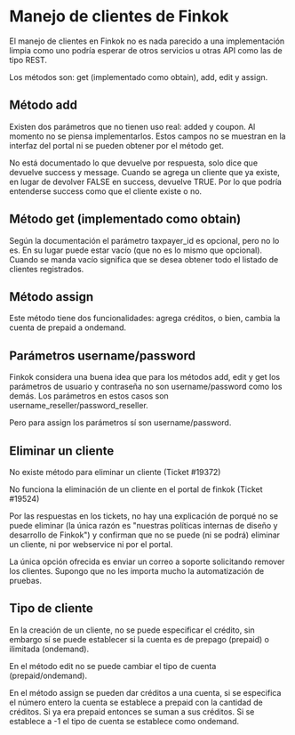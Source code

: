# Manejo de clientes de Finkok

El manejo de clientes en Finkok no es nada parecido a una implementación limpia como uno podría esperar
de otros servicios u otras API como las de tipo REST.

Los métodos son: get (implementado como obtain), add, edit y assign.

## Método add

Existen dos parámetros que no tienen uso real: added y coupon. Al momento no se piensa implementarlos.
Estos campos no se muestran en la interfaz del portal ni se pueden obtener por el método get.

No está documentado lo que devuelve por respuesta, solo dice que devuelve success y message.
Cuando se agrega un cliente que ya existe, en lugar de devolver FALSE en success, devuelve TRUE.
Por lo que podría entenderse success como que el cliente existe o no.

## Método get (implementado como obtain)

Según la documentación el parámetro taxpayer_id es opcional, pero no lo es.
En su lugar puede estar vacío (que no es lo mismo que opcional).
Cuando se manda vacío significa que se desea obtener todo el listado de clientes registrados.

## Método assign

Este método tiene dos funcionalidades: agrega créditos, o bien, cambia la cuenta de prepaid a ondemand.

## Parámetros username/password

Finkok considera una buena idea que para los métodos add, edit y get los parámetros de usuario y contraseña
no son username/password como los demás. Los parámetros en estos casos son username_reseller/password_reseller.

Pero para assign los parámetros sí son username/password.

## Eliminar un cliente

No existe método para eliminar un cliente (Ticket #19372)

No funciona la eliminación de un cliente en el portal de finkok (Ticket #19524)

Por las respuestas en los tickets, no hay una explicación de porqué no se puede eliminar
(la única razón es "nuestras políticas internas de diseño y desarrollo de Finkok")
y confirman que no se puede (ni se podrá) eliminar un cliente, ni por webservice ni por el portal.

La única opción ofrecida es enviar un correo a soporte solicitando remover los clientes.
Supongo que no les importa mucho la automatización de pruebas.

## Tipo de cliente

En la creación de un cliente, no se puede especificar el crédito, sin embargo sí se puede establecer
si la cuenta es de prepago (prepaid) o ilimitada (ondemand).

En el método edit no se puede cambiar el tipo de cuenta (prepaid/ondemand).

En el método assign se pueden dar créditos a una cuenta, si se especifica el número entero la cuenta
se establece a prepaid con la cantidad de créditos. Si ya era prepaid entonces se suman a sus créditos.
Si se establece a -1 el tipo de cuenta se establece como ondemand.
